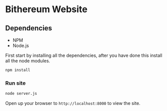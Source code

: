 # Bithereum Website

## Dependencies
- NPM 
- Node.js 

First start by installing all the dependencies, after you have done this install all the node modules. 
```javascript
npm install 
```

### Run site 
```bash 
node server.js 
```
Open up your browser to `http://localhost:8000` to view the site.


